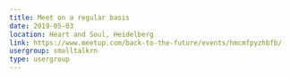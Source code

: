 ```yaml
---
title: Meet on a regular basis
date: 2019-05-03
location: Heart and Soul, Heidelberg
link: https://www.meetup.com/back-to-the-future/events/hmcmfpyzhbfb/
usergroup: smalltalkrn
type: usergroup
---
```

